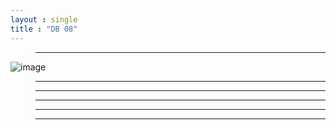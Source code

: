 ```yaml
---
layout : single
title : "DB 08"
---
```

>****

![image](https://user-images.githubusercontent.com/105334682/180399064-8dec98aa-189b-4104-af9f-7ca884c717b5.png)
>****


>****


>****


>****


>****
